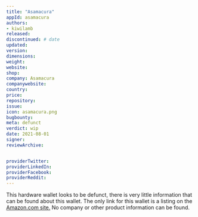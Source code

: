 ```yaml
---
title: "Asamacura"
appId: asamacura
authors:
- kiwilamb
released: 
discontinued: # date
updated:
version:
dimensions: 
weight: 
website: 
shop: 
company: Asamacura
companywebsite: 
country: 
price: 
repository: 
issue:
icon: asamacura.png
bugbounty:
meta: defunct
verdict: wip
date: 2021-08-01
signer:
reviewArchive:


providerTwitter: 
providerLinkedIn: 
providerFacebook: 
providerReddit: 
---
```


This hardware wallet looks to be defunct, there is very little information that can be found about this wallet.
The only link for this wallet is a listing on the [Amazon.com site.](https://www.amazon.com/dp/B07FKWKBJ2)
No company or other product information can be found.

